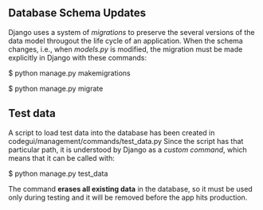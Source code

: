 Database Schema Updates
-----------------------

Django uses a system of *migrations* to preserve the several versions of
the data model througout the life cycle of an application.
When the schema changes, i.e., when *models.py* is modified,
the migration must be made explicitly in Django
with these commands:

  $ python manage.py makemigrations

  $ python manage.py migrate

Test data
---------

A script to load test data into the database has been created in
codegui/management/commands/test_data.py
Since the script has that particular path, it is understood by Django as a
*custom command*, which means that it can be called with:

$ python manage.py test_data

The command **erases all existing data** in the database, so it must be used
only during testing and it will be removed before the app hits production.